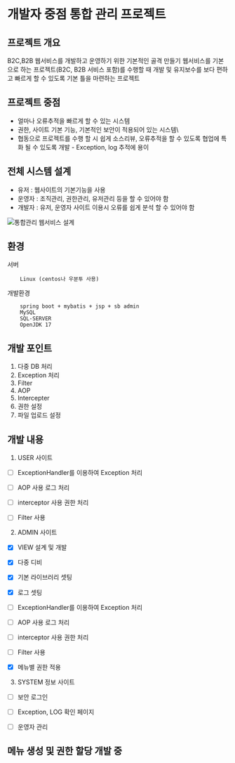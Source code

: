 # 개발자 중점 통합 관리 프로젝트


## 프로젝트 개요

B2C,B2B 웹서비스를 개발하고 운영하기 위한 기본적인 골격 만들기
웹서비스를 기본으로 하는 프로젝트(B2C, B2B 서비스 포함)를 수행할 때  개발 및 유지보수를 보다 편하고 빠르게 할 수 있도록 기본 틀을 마련하는 프로젝트


## 프로젝트 중점

- 얼마나 오류추적을 빠르게 할 수 있는 시스템
- 권한, 사이트 기본 기능, 기본적인 보안이 적용되어 있는 시스템\
- 협동으로 프로젝트를 수행 할 시 쉽게 소스리뷰, 오류추적을 할 수 있도록 협업에 특화 될 수 있도록 개발 - Exception, log 추적에 용이


## 전체 시스템 설계

- 유저 : 웹사이트의 기본기능을 사용
- 운영자 : 조직관리, 권한관리, 유저관리 등을 할 수 있어야 함
- 개발자 : 유저, 운영자 사이트 이용시 오류를 쉽게 분석 할 수 있어야 함

![통합관리 웹서비스 설계](https://user-images.githubusercontent.com/124989074/223991928-2f214227-3037-465d-a9be-ea2e8f9811fd.png)


## 환경

서버 

        Linux (centos나 우분투 사용)
개발환경

        spring boot + mybatis + jsp + sb admin
        MySQL
        SQL-SERVER
        OpenJDK 17


## 개발 포인트

1. 다중 DB 처리
2. Exception 처리
3. Filter
4. AOP
5. Intercepter
6. 권한 설정
7. 파일 업로드 설정



## 개발 내용
1. USER 사이트
- [ ] ExceptionHandler를 이용하여 Exception 처리
- [ ] AOP 사용 로그 처리
- [ ] interceptor 사용 권한 처리
- [ ] Filter 사용 


2. ADMIN 사이트
- [X] VIEW 설계 및 개발
- [X] 다중 디비
- [X] 기본 라이브러리 셋팅
- [X] 로그 셋팅
- [ ] ExceptionHandler를 이용하여 Exception 처리
- [ ] AOP 사용 로그 처리
- [ ] interceptor 사용 권한 처리
- [ ] Filter 사용 
- [X] 메뉴별 권한 적용


3. SYSTEM 정보 사이트
- [ ] 보안 로그인
- [ ] Exception, LOG 확인 페이지
- [ ] 운영자 관리


## 메뉴 생성 및 권한 할당 개발 중
